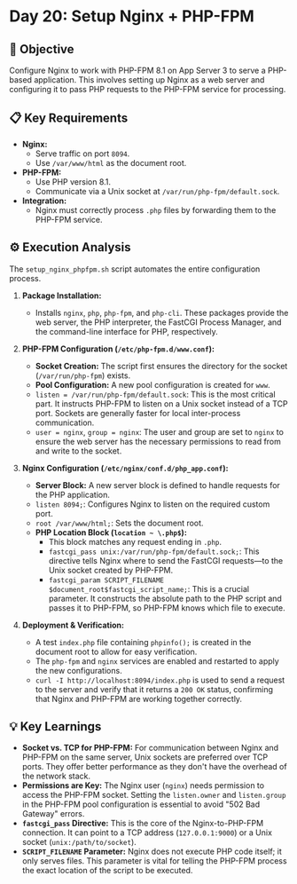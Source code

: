 # Day 20: Setup Nginx + PHP-FPM

## 🎯 Objective

Configure Nginx to work with PHP-FPM 8.1 on App Server 3 to serve a PHP-based application. This involves setting up Nginx as a web server and configuring it to pass PHP requests to the PHP-FPM service for processing.

## 📋 Key Requirements

- **Nginx:**
  - Serve traffic on port `8094`.
  - Use `/var/www/html` as the document root.
- **PHP-FPM:**
  - Use PHP version 8.1.
  - Communicate via a Unix socket at `/var/run/php-fpm/default.sock`.
- **Integration:**
  - Nginx must correctly process `.php` files by forwarding them to the PHP-FPM service.

## ⚙️ Execution Analysis

The `setup_nginx_phpfpm.sh` script automates the entire configuration process.

1.  **Package Installation:**
    - Installs `nginx`, `php`, `php-fpm`, and `php-cli`. These packages provide the web server, the PHP interpreter, the FastCGI Process Manager, and the command-line interface for PHP, respectively.

2.  **PHP-FPM Configuration (`/etc/php-fpm.d/www.conf`):**
    - **Socket Creation:** The script first ensures the directory for the socket (`/var/run/php-fpm`) exists.
    - **Pool Configuration:** A new pool configuration is created for `www`.
    - `listen = /var/run/php-fpm/default.sock`: This is the most critical part. It instructs PHP-FPM to listen on a Unix socket instead of a TCP port. Sockets are generally faster for local inter-process communication.
    - `user = nginx`, `group = nginx`: The user and group are set to `nginx` to ensure the web server has the necessary permissions to read from and write to the socket.

3.  **Nginx Configuration (`/etc/nginx/conf.d/php_app.conf`):**
    - **Server Block:** A new server block is defined to handle requests for the PHP application.
    - `listen 8094;`: Configures Nginx to listen on the required custom port.
    - `root /var/www/html;`: Sets the document root.
    - **PHP Location Block (`location ~ \.php$`):**
        - This block matches any request ending in `.php`.
        - `fastcgi_pass unix:/var/run/php-fpm/default.sock;`: This directive tells Nginx where to send the FastCGI requests—to the Unix socket created by PHP-FPM.
        - `fastcgi_param SCRIPT_FILENAME $document_root$fastcgi_script_name;`: This is a crucial parameter. It constructs the absolute path to the PHP script and passes it to PHP-FPM, so PHP-FPM knows which file to execute.

4.  **Deployment & Verification:**
    - A test `index.php` file containing `phpinfo();` is created in the document root to allow for easy verification.
    - The `php-fpm` and `nginx` services are enabled and restarted to apply the new configurations.
    - `curl -I http://localhost:8094/index.php` is used to send a request to the server and verify that it returns a `200 OK` status, confirming that Nginx and PHP-FPM are working together correctly.

## 💡 Key Learnings

- **Socket vs. TCP for PHP-FPM:** For communication between Nginx and PHP-FPM on the same server, Unix sockets are preferred over TCP ports. They offer better performance as they don't have the overhead of the network stack.
- **Permissions are Key:** The Nginx user (`nginx`) needs permission to access the PHP-FPM socket. Setting the `listen.owner` and `listen.group` in the PHP-FPM pool configuration is essential to avoid "502 Bad Gateway" errors.
- **`fastcgi_pass` Directive:** This is the core of the Nginx-to-PHP-FPM connection. It can point to a TCP address (`127.0.0.1:9000`) or a Unix socket (`unix:/path/to/socket`).
- **`SCRIPT_FILENAME` Parameter:** Nginx does not execute PHP code itself; it only serves files. This parameter is vital for telling the PHP-FPM process the exact location of the script to be executed.